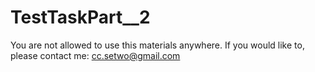 # TestTaskPart__2

You are not allowed to use this materials anywhere. If you would like to, please contact me: cc.setwo@gmail.com
